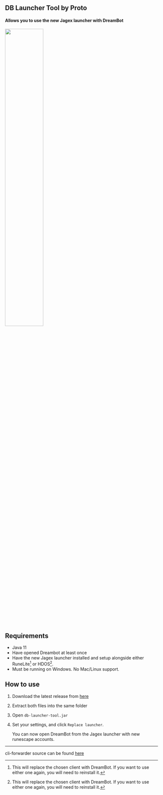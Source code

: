 ## DB Launcher Tool by Proto


#### Allows you to use the new Jagex launcher with DreamBot

<img src="https://github.com/Protoprize/db-launcher-tool/assets/64224090/dc91ebe5-2dec-464d-958d-3d114f948f70" width=50% height=50%>

## Requirements
- Java 11
- Have opened Dreambot at least once
- Have the new Jagex launcher installed and setup alongside either RuneLite[^1] or HDOS[^1].
- Must be running on Windows. No Mac/Linux support.
[^1]: This will replace the chosen client with DreamBot. If you want to use either one again, you will need to reinstall it.



## How to use
1. Download the latest release from [here](https://github.com/Protoprize/db-launcher-tool/releases/tag/1.0)
2. Extract both files into the same folder
3. Open `db-launcher-tool.jar`
4. Set your settings, and click `Replace launcher`. 

   You can now open DreamBot from the Jagex launcher with new runescape accounts.



---


cli-forwarder source can be found [here](https://github.com/Protoprize/db-cli-forwarder)
